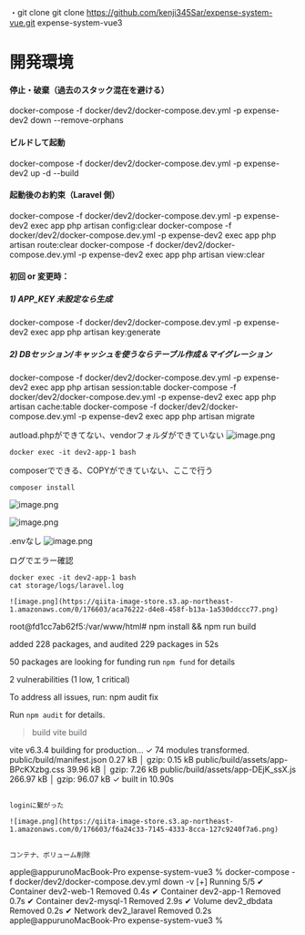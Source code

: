 
・git clone
git clone https://github.com/kenji345Sar/expense-system-vue.git expense-system-vue3


# 開発環境


#### 停止・破棄（過去のスタック混在を避ける）
docker-compose -f docker/dev2/docker-compose.dev.yml -p expense-dev2 down --remove-orphans

#### ビルドして起動
docker-compose -f docker/dev2/docker-compose.dev.yml -p expense-dev2 up -d --build

#### 起動後のお約束（Laravel 側）
docker-compose -f docker/dev2/docker-compose.dev.yml -p expense-dev2 exec app php artisan config:clear
docker-compose -f docker/dev2/docker-compose.dev.yml -p expense-dev2 exec app php artisan route:clear
docker-compose -f docker/dev2/docker-compose.dev.yml -p expense-dev2 exec app php artisan view:clear

#### 初回 or 変更時：
##### 1) APP_KEY 未設定なら生成
docker-compose -f docker/dev2/docker-compose.dev.yml -p expense-dev2 exec app php artisan key:generate
##### 2) DBセッション/キャッシュを使うならテーブル作成＆マイグレーション
docker-compose -f docker/dev2/docker-compose.dev.yml -p expense-dev2 exec app php artisan session:table
docker-compose -f docker/dev2/docker-compose.dev.yml -p expense-dev2 exec app php artisan cache:table
docker-compose -f docker/dev2/docker-compose.dev.yml -p expense-dev2 exec app php artisan migrate






autload.phpができてない、vendorフォルダができていない
 ![image.png](https://qiita-image-store.s3.ap-northeast-1.amazonaws.com/0/176603/a123c643-8c81-4af1-819b-a8a2254f8051.png)

```
docker exec -it dev2-app-1 bash
```
composerでできる、COPYができていない、ここで行う
```
composer install
```

![image.png](https://qiita-image-store.s3.ap-northeast-1.amazonaws.com/0/176603/cd3a77cb-86b8-4f37-8b27-02d7c176b687.png)

![image.png](https://qiita-image-store.s3.ap-northeast-1.amazonaws.com/0/176603/0bc5935e-57b6-4a5e-89d7-d892bba87656.png)

.envなし
![image.png](https://qiita-image-store.s3.ap-northeast-1.amazonaws.com/0/176603/601cb27a-0c1b-4459-afa3-4b5acbee1161.png)

ログでエラー確認
```
docker exec -it dev2-app-1 bash
cat storage/logs/laravel.log

![image.png](https://qiita-image-store.s3.ap-northeast-1.amazonaws.com/0/176603/aca76222-d4e8-458f-b13a-1a530ddccc77.png)
```
root@fd1cc7ab62f5:/var/www/html# npm install && npm run build

added 228 packages, and audited 229 packages in 52s

50 packages are looking for funding
  run `npm fund` for details

2 vulnerabilities (1 low, 1 critical)

To address all issues, run:
  npm audit fix

Run `npm audit` for details.

> build
> vite build

vite v6.3.4 building for production...
✓ 74 modules transformed.
public/build/manifest.json              0.27 kB │ gzip:  0.15 kB
public/build/assets/app-BPcKXzbg.css   39.96 kB │ gzip:  7.26 kB
public/build/assets/app-DEjK_ssX.js   266.97 kB │ gzip: 96.07 kB
✓ built in 10.90s
```

loginに繋がった

![image.png](https://qiita-image-store.s3.ap-northeast-1.amazonaws.com/0/176603/f6a24c33-7145-4333-8cca-127c9240f7a6.png)


コンテナ、ボリューム削除
```
apple@appurunoMacBook-Pro expense-system-vue3 %  docker-compose -f docker/dev2/docker-compose.dev.yml down -v
[+] Running 5/5
 ✔ Container dev2-web-1    Removed                                         0.4s 
 ✔ Container dev2-app-1    Removed                                         0.7s 
 ✔ Container dev2-mysql-1  Removed                                         2.9s 
 ✔ Volume dev2_dbdata      Removed                                         0.2s 
 ✔ Network dev2_laravel    Removed                                         0.2s 
apple@appurunoMacBook-Pro expense-system-vue3 % 
```
